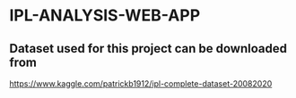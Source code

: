 # IPL-ANALYSIS-WEB-APP

## Dataset used for this project can be downloaded from 
https://www.kaggle.com/patrickb1912/ipl-complete-dataset-20082020

